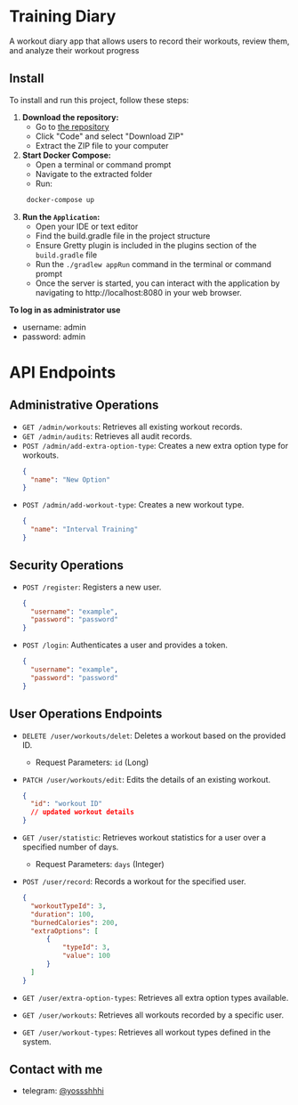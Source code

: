 # Training Diary

A workout diary app that allows users to record their workouts, review them, and analyze their workout progress

## Install

To install and run this project, follow these steps:

1. **Download the repository:**
    - Go to [the repository](https://github.com/yossshhhi/training-diary)
    - Click "Code" and select "Download ZIP"
    - Extract the ZIP file to your computer
2. **Start Docker Compose:**
   - Open a terminal or command prompt
   - Navigate to the extracted folder
   - Run:
   ```bash
    docker-compose up
   ```
3. **Run the `Application`:**
   - Open your IDE or text editor
   - Find the build.gradle file in the project structure
   - Ensure Gretty plugin is included in the plugins section of the `build.gradle` file
   - Run the `./gradlew appRun` command in the terminal or command prompt
   - Once the server is started, you can interact with the application by navigating to http://localhost:8080 in your web browser.


**To log in as administrator use**
- username: admin
- password: admin

# API Endpoints
## Administrative Operations

- `GET /admin/workouts`: Retrieves all existing workout records.
- `GET /admin/audits`: Retrieves all audit records.
- `POST /admin/add-extra-option-type`: Creates a new extra option type for workouts.
  ```json
  {
    "name": "New Option"
  }
  ```
- `POST /admin/add-workout-type`: Creates a new workout type.
  ```json
  {
    "name": "Interval Training"
  }
  ```

## Security Operations

- `POST /register`: Registers a new user.
  ```json
  {
    "username": "example",
    "password": "password"
  }
  ```

- `POST /login`: Authenticates a user and provides a token.
  ```json
  {
    "username": "example",
    "password": "password"
  }
  ```
## User Operations Endpoints

- `DELETE /user/workouts/delet`: Deletes a workout based on the provided ID.
  - Request Parameters: `id` (Long)

- `PATCH /user/workouts/edit`: Edits the details of an existing workout.
  ```json
  {
    "id": "workout ID"
    // updated workout details
  }
  ```
- `GET /user/statistic`: Retrieves workout statistics for a user over a specified number of days.
    - Request Parameters: `days` (Integer)

- `POST /user/record`: Records a workout for the specified user.
  ```json
  {
    "workoutTypeId": 3,
    "duration": 100,
    "burnedCalories": 200,
    "extraOptions": [
        {
            "typeId": 3,
            "value": 100
        }
    ]
  }
  ```

- `GET /user/extra-option-types`: Retrieves all extra option types available.

- `GET /user/workouts`: Retrieves all workouts recorded by a specific user.

- `GET /user/workout-types`: Retrieves all workout types defined in the system.

## Contact with me

- telegram: [@yossshhhi](https://t.me/yossshhhi)